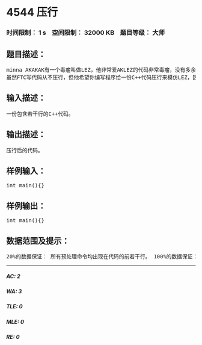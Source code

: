 # 4544 压行   
### 时间限制： 1 s&nbsp;&nbsp;&nbsp;&nbsp;空间限制： 32000 KB&nbsp;&nbsp;&nbsp;&nbsp;题目等级： 大师  
## 题目描述：  

<pre>
minna AKAKAK有一个毒瘤叫做LEZ，他非常爱AKLEZ的代码非常毒瘤，没有多余的空格，这点让FTC特别admire  
虽然FTC写代码从不压行，但他希望你编写程序给一份C++代码压行来模仿LEZ，因为他觉得这样可以给他带来好运气ＡＫＡＫＡＫ。具体而言，需要把所有能去掉的空白字符去掉，并把剩余的所有空白字符中能用空格代替的均用空格代替（具体参照样例）。其中，空白字符为空格' '、制表符'\t'、回车符'\r'及换行符'\n'。
</pre>
  
  
## 输入描述：  

<pre>
一份包含若干行的C++代码。
</pre>
  
  
## 输出描述：  

<pre>
压行后的代码。
</pre>
  
  
## 样例输入：  

<pre>
int main(){}
</pre>
  
  
## 样例输出：  

<pre>
int main(){}
</pre>
  
  
## 数据范围及提示：  

<pre>
20%的数据保证： 所有预处理命令均出现在代码的前若干行。 100%的数据保证： 总长度不超过20K； 不包含任何注释； 用引号括起来的字符串中不会再出现引号； 不包含以续行符形式出现的'\'； 所有操作符之间的空格均可以去掉（不会出现a- -b等情况）。标识符可以包含字母、数字、下划线'_'及美元字符'$'。保证数据不过于毒瘤（std都AC了哦）顺便立一个flag就是LEZAKAKAK
</pre>
  
  
***  

##### AC: 2  
##### WA: 3  
##### TLE: 0  
##### MLE: 0  
##### RE: 0  

